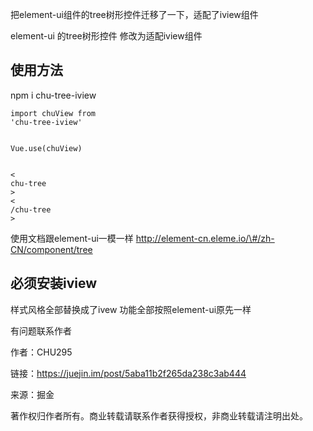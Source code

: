 把element-ui组件的tree树形控件迁移了一下，适配了iview组件

element-ui 的tree树形控件 修改为适配iview组件

## 使用方法

npm i chu-tree-iview

```
import chuView from 
'chu-tree-iview'


Vue.use(chuView)


<
chu-tree
>
<
/chu-tree
>
```

使用文档跟element-ui一模一样 http://element-cn.eleme.io/\#/zh-CN/component/tree

## 必须安装iview

样式风格全部替换成了ivew 功能全部按照element-ui原先一样

有问题联系作者

  


作者：CHU295

  


链接：https://juejin.im/post/5aba11b2f265da238c3ab444

  


来源：掘金

  


著作权归作者所有。商业转载请联系作者获得授权，非商业转载请注明出处。

